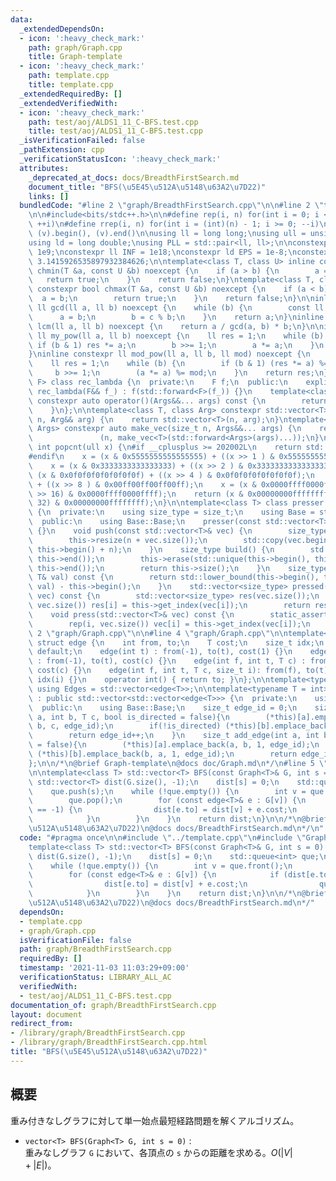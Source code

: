 ```yaml
---
data:
  _extendedDependsOn:
  - icon: ':heavy_check_mark:'
    path: graph/Graph.cpp
    title: Graph-template
  - icon: ':heavy_check_mark:'
    path: template.cpp
    title: template.cpp
  _extendedRequiredBy: []
  _extendedVerifiedWith:
  - icon: ':heavy_check_mark:'
    path: test/aoj/ALDS1_11_C-BFS.test.cpp
    title: test/aoj/ALDS1_11_C-BFS.test.cpp
  _isVerificationFailed: false
  _pathExtension: cpp
  _verificationStatusIcon: ':heavy_check_mark:'
  attributes:
    _deprecated_at_docs: docs/BreadthFirstSearch.md
    document_title: "BFS(\u5E45\u512A\u5148\u63A2\u7D22)"
    links: []
  bundledCode: "#line 2 \"graph/BreadthFirstSearch.cpp\"\n\n#line 2 \"template.cpp\"\
    \n\n#include<bits/stdc++.h>\n\n#define rep(i, n) for(int i = 0; i < (int)(n);\
    \ ++i)\n#define rrep(i, n) for(int i = (int)(n) - 1; i >= 0; --i)\n#define all(v)\
    \ (v).begin(), (v).end()\n\nusing ll = long long;\nusing ull = unsigned long long;\n\
    using ld = long double;\nusing PLL = std::pair<ll, ll>;\n\nconstexpr int inf =\
    \ 1e9;\nconstexpr ll INF = 1e18;\nconstexpr ld EPS = 1e-8;\nconstexpr ld PI =\
    \ 3.1415926535897932384626;\n\ntemplate<class T, class U> inline constexpr bool\
    \ chmin(T &a, const U &b) noexcept {\n    if (a > b) {\n        a = b;\n     \
    \   return true;\n    }\n    return false;\n}\ntemplate<class T, class U> inline\
    \ constexpr bool chmax(T &a, const U &b) noexcept {\n    if (a < b) {\n      \
    \  a = b;\n        return true;\n    }\n    return false;\n}\n\ninline constexpr\
    \ ll gcd(ll a, ll b) noexcept {\n    while (b) {\n        const ll c = a;\n  \
    \      a = b;\n        b = c % b;\n    }\n    return a;\n}\ninline constexpr ll\
    \ lcm(ll a, ll b) noexcept {\n    return a / gcd(a, b) * b;\n}\n\ninline constexpr\
    \ ll my_pow(ll a, ll b) noexcept {\n    ll res = 1;\n    while (b) {\n       \
    \ if (b & 1) res *= a;\n        b >>= 1;\n        a *= a;\n    }\n    return res;\n\
    }\ninline constexpr ll mod_pow(ll a, ll b, ll mod) noexcept {\n    a %= mod;\n\
    \    ll res = 1;\n    while (b) {\n        if (b & 1) (res *= a) %= mod;\n   \
    \     b >>= 1;\n        (a *= a) %= mod;\n    }\n    return res;\n}\n\ntemplate<class\
    \ F> class rec_lambda {\n  private:\n    F f;\n  public:\n    explicit constexpr\
    \ rec_lambda(F&& f_) : f(std::forward<F>(f_)) {}\n    template<class... Args>\
    \ constexpr auto operator()(Args&&... args) const {\n        return f(*this, std::forward<Args>(args)...);\n\
    \    }\n};\n\ntemplate<class T, class Arg> constexpr std::vector<T> make_vec(size_t\
    \ n, Arg&& arg) {\n    return std::vector<T>(n, arg);\n}\ntemplate<class T, class...\
    \ Args> constexpr auto make_vec(size_t n, Args&&... args) {\n    return std::vector<decltype(make_vec<T>(args...))>\n\
    \               (n, make_vec<T>(std::forward<Args>(args)...));\n}\n\ninline constexpr\
    \ int popcnt(ull x) {\n#if __cplusplus >= 202002L\n    return std::popcount(x);\n\
    #endif\n    x = (x & 0x5555555555555555) + ((x >> 1 ) & 0x5555555555555555);\n\
    \    x = (x & 0x3333333333333333) + ((x >> 2 ) & 0x3333333333333333);\n    x =\
    \ (x & 0x0f0f0f0f0f0f0f0f) + ((x >> 4 ) & 0x0f0f0f0f0f0f0f0f);\n    x = (x & 0x00ff00ff00ff00ff)\
    \ + ((x >> 8 ) & 0x00ff00ff00ff00ff);\n    x = (x & 0x0000ffff0000ffff) + ((x\
    \ >> 16) & 0x0000ffff0000ffff);\n    return (x & 0x00000000ffffffff) + ((x >>\
    \ 32) & 0x00000000ffffffff);\n}\n\ntemplate<class T> class presser : public std::vector<T>\
    \ {\n  private:\n    using size_type = size_t;\n    using Base = std::vector<T>;\n\
    \  public:\n    using Base::Base;\n    presser(const std::vector<T>& vec) : Base(vec)\
    \ {}\n    void push(const std::vector<T>& vec) {\n        size_type n = this->size();\n\
    \        this->resize(n + vec.size());\n        std::copy(vec.begin(), vec.end(),\
    \ this->begin() + n);\n    }\n    size_type build() {\n        std::sort(this->begin(),\
    \ this->end());\n        this->erase(std::unique(this->begin(), this->end()),\
    \ this->end());\n        return this->size();\n    }\n    size_type get_index(const\
    \ T& val) const {\n        return std::lower_bound(this->begin(), this->end(),\
    \ val) - this->begin();\n    }\n    std::vector<size_type> pressed(const std::vector<T>&\
    \ vec) const {\n        std::vector<size_type> res(vec.size());\n        rep(i,\
    \ vec.size()) res[i] = this->get_index(vec[i]);\n        return res;\n    }\n\
    \    void press(std::vector<T>& vec) const {\n        static_assert(std::is_integral<T>::value);\n\
    \        rep(i, vec.size()) vec[i] = this->get_index(vec[i]);\n    }\n};\n#line\
    \ 2 \"graph/Graph.cpp\"\n\n#line 4 \"graph/Graph.cpp\"\n\ntemplate<class T = int>\
    \ struct edge {\n    int from, to;\n    T cost;\n    size_t idx;\n    edge() =\
    \ default;\n    edge(int t) : from(-1), to(t), cost(1) {}\n    edge(int t, T c)\
    \ : from(-1), to(t), cost(c) {}\n    edge(int f, int t, T c) : from(f), to(t),\
    \ cost(c) {}\n    edge(int f, int t, T c, size_t i): from(f), to(t), cost(c),\
    \ idx(i) {}\n    operator int() { return to; }\n};\n\ntemplate<typename T = int>\
    \ using Edges = std::vector<edge<T>>;\n\ntemplate<typename T = int> class Graph\
    \ : public std::vector<std::vector<edge<T>>> {\n  private:\n    using Base = std::vector<std::vector<edge<T>>>;\n\
    \  public:\n    using Base::Base;\n    size_t edge_id = 0;\n    size_t add_edge(int\
    \ a, int b, T c, bool is_directed = false){\n        (*this)[a].emplace_back(a,\
    \ b, c, edge_id);\n        if(!is_directed) (*this)[b].emplace_back(b, a, c, edge_id);\n\
    \        return edge_id++;\n    }\n    size_t add_edge(int a, int b, bool is_directed\
    \ = false){\n        (*this)[a].emplace_back(a, b, 1, edge_id);\n        if(!is_directed)\
    \ (*this)[b].emplace_back(b, a, 1, edge_id);\n        return edge_id++;\n    }\n\
    };\n\n/*\n@brief Graph-template\n@docs doc/Graph.md\n*/\n#line 5 \"graph/BreadthFirstSearch.cpp\"\
    \n\ntemplate<class T> std::vector<T> BFS(const Graph<T>& G, int s = 0) {\n   \
    \ std::vector<T> dist(G.size(), -1);\n    dist[s] = 0;\n    std::queue<int> que;\n\
    \    que.push(s);\n    while (!que.empty()) {\n        int v = que.front();\n\
    \        que.pop();\n        for (const edge<T>& e : G[v]) {\n            if (dist[e.to]\
    \ == -1) {\n                dist[e.to] = dist[v] + e.cost;\n                que.push(e.to);\n\
    \            }\n        }\n    }\n    return dist;\n}\n\n/*\n@brief BFS(\u5E45\
    \u512A\u5148\u63A2\u7D22)\n@docs docs/BreadthFirstSearch.md\n*/\n"
  code: "#pragma once\n\n#include \"../template.cpp\"\n#include \"Graph.cpp\"\n\n\
    template<class T> std::vector<T> BFS(const Graph<T>& G, int s = 0) {\n    std::vector<T>\
    \ dist(G.size(), -1);\n    dist[s] = 0;\n    std::queue<int> que;\n    que.push(s);\n\
    \    while (!que.empty()) {\n        int v = que.front();\n        que.pop();\n\
    \        for (const edge<T>& e : G[v]) {\n            if (dist[e.to] == -1) {\n\
    \                dist[e.to] = dist[v] + e.cost;\n                que.push(e.to);\n\
    \            }\n        }\n    }\n    return dist;\n}\n\n/*\n@brief BFS(\u5E45\
    \u512A\u5148\u63A2\u7D22)\n@docs docs/BreadthFirstSearch.md\n*/"
  dependsOn:
  - template.cpp
  - graph/Graph.cpp
  isVerificationFile: false
  path: graph/BreadthFirstSearch.cpp
  requiredBy: []
  timestamp: '2021-11-03 11:03:29+09:00'
  verificationStatus: LIBRARY_ALL_AC
  verifiedWith:
  - test/aoj/ALDS1_11_C-BFS.test.cpp
documentation_of: graph/BreadthFirstSearch.cpp
layout: document
redirect_from:
- /library/graph/BreadthFirstSearch.cpp
- /library/graph/BreadthFirstSearch.cpp.html
title: "BFS(\u5E45\u512A\u5148\u63A2\u7D22)"
---
```

## 概要

重み付きなしグラフに対して単一始点最短経路問題を解くアルゴリズム。

- `vector<T> BFS(Graph<T> G, int s = 0)` :  
重みなしグラフ `G` において、各頂点の `s` からの距離を求める。$O(|V|+|E|)$。

